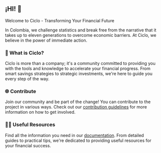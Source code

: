 ## ¡HI! 👋

Welcome to Ciclo - Transforming Your Financial Future

In Colombia, we challenge statistics and break free from the narrative that it takes up to eleven generations to overcome economic barriers. At Ciclo, we believe in the power of immediate action.

### 🚀 What is Ciclo?

Ciclo is more than a company; it's a community committed to providing you with the tools and knowledge to accelerate your financial progress. From smart savings strategies to strategic investments, we're here to guide you every step of the way.

### 🌐 Contribute

Join our community and be part of the change! You can contribute to the project in various ways. Check out our [contribution guidelines](CONTRIBUTING.md) for more information on how to get involved.

### 👩‍💻 Useful Resources

Find all the information you need in our [documentation](docs/). From detailed guides to practical tips, we're dedicated to providing useful resources for your financial success.
